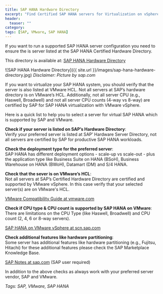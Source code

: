 ```yaml
---
title: SAP HANA Hardware Directory
excerpt: "Find Certified SAP HANA servers for Virtualization on vSphere"
header:
  teaser: ""
category:
tags: [SAP, VMware, SAP HANA]
---
```


If you want to run a supported SAP HANA server configuration you need to ensure the is server listed at the SAP HANA Certified Hardware Directory.

This directory is available at:
[SAP HANA Hardware Directory](https://www.sap.com/dmc/exp/2014-09-02-hana-hardware/enEN/appliances.html)

![SAP HANA Hardware Directory]({{ site.url }}/images/sap-hana-hardware-directory.jpg)
*Disclaimer: Picture by sap.com*

If you want to virtualize your SAP HANA system, you should verify that the server is also listed at VMware HCL. Not all servers at SAP’s hardware directory is on VMware’s HCL. Additionally, not all server CPU (e.g., Haswell, Broadwell) and not all server CPU counts (4-way vs 8-way) are certified by SAP for SAP HANA virtualization with VMware vSphere.

Here is a quick list to help you to select a server for virtual SAP HANA which is supported by SAP and VMware.

**Check if your server is listed on SAP’s Hardware Directory**:  
Verify your preferred server is listed at SAP’ Hardware Server Directory, not all servers are certified by SAP for productive SAP HANA workloads.

**Check the deployment type for the preferred server**:  
SAP HANA has different deployment options - scale-up vs scale-out - plus the application type like Business Suite on HANA (BSoH), Business Warehouse on HANA (BWoH), Datamart (DM) and S/4 HANA.

**Check that the sever is on VMware’s HCL**:    
Not all servers at SAP’s Certified Hardware Directory are certified and supported by VMware vSphere. In this case verify that your selected server(s) are on VMware's HCL.

[VMware Compatibility Guide at vmware.com](https://www.vmware.com/resources/compatibility/search.php)

**Check if CPU type & CPU count is supported by SAP HANA on VMware**:  
There are limitations on the CPU Type (like Haswell, Broadwell) and CPU count (2, 4, 6 or 8-way servers).

[SAP HANA on VMware vSphere at scn.sap.com](https://wiki.scn.sap.com/wiki/display/VIRTUALIZATION/SAP+HANA+on+VMware+vSphere)

**Check additional features like hardware partitioning**:  
Some server has additional features like hardware partitioning (e.g., Fujitsu, Hitachi) for these additional features please check the SAP Marketplace Knowledge Base.

[SAP Notes at sap.com](https://launchpad.support.sap.com/#/solutions/notes/?q=) (SAP user required)

In addition to the above checks as always work with your preferred server vendor, SAP and VMware.

*Tags: SAP, VMware, SAP HANA*
